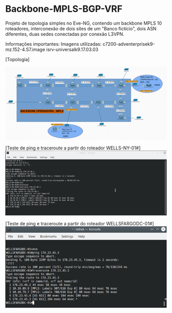 # Backbone-MPLS-BGP-VRF
Projeto de topologia simples no Eve-NG, contendo um backbone MPLS 10 roteadores, interconexão de dois sites de um "Banco fictício", dois ASN diferentes, duas sedes conectadas por conexão L3VPN.


Informações importantes: 
Imagens utilizadas: 
c7200-adventerprisek9-mz.152-4.S7.image
isrv-universalk9.17.03.03


[Topologia] 
<p float="left"><img src="https://github.com/arthurddduarte86/Backbone-MPLS-BGP-VRF/blob/main/Screenshot_20240307_101602.png"></p>

[Teste de ping e traceroute a partir do roteador WELLS-NY-01#]<img src="https://github.com/arthurddduarte86/Backbone-MPLS-BGP-VRF/blob/main/ping+tracerouteMPLS_NY_DC.png">

[Teste de ping e traceroute a partir do roteador WELLSFARGODC-01#] <img src="https://github.com/arthurddduarte86/Backbone-MPLS-BGP-VRF/blob/main/ping+tracerouteMPLS_DC_NY.png">
